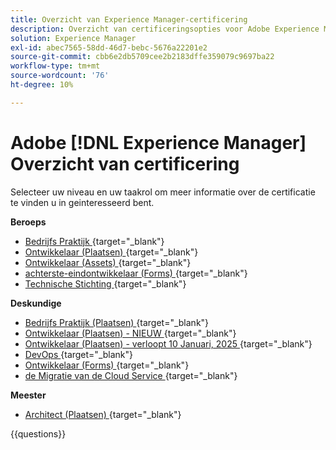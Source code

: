 ```yaml
---
title: Overzicht van Experience Manager-certificering
description: Overzicht van certificeringsopties voor Adobe Experience Manager
solution: Experience Manager
exl-id: abec7565-58dd-46d7-bebc-5676a22201e2
source-git-commit: cbb6e2db5709cee2b2183dffe359079c9697ba22
workflow-type: tm+mt
source-wordcount: '76'
ht-degree: 10%

---
```


# Adobe [!DNL Experience Manager] Overzicht van certificering

Selecteer uw niveau en uw taakrol om meer informatie over de certificatie te vinden u in geinteresseerd bent.

**Beroeps**

* [ Bedrijfs Praktijk ](https://certification.adobe.com/certification/experience-manager-business-practitioner-professional) {target="_blank"} <!--AD0-E126-->
* [ Ontwikkelaar (Plaatsen) ](https://certification.adobe.com/certification/sites-developer-professional) {target="_blank"} <!--AD0-E123-->
* [ Ontwikkelaar (Assets) ](https://certification.adobe.com/certification/assets-developer-professional) {target="_blank"} <!--AD0-E129-->
* [ achterste-eindontwikkelaar (Forms) ](https://certification.adobe.com/certification/backend-developer-professional) {target="_blank"} <!--AD0-E127-->
* [ Technische Stichting ](https://certification.adobe.com/certification/technical-foundations-professional) {target="_blank"} <!--AD0-E132-->

**Deskundige**

* [ Bedrijfs Praktijk (Plaatsen) ](https://certification.adobe.com/certification/sites-business-practitioner-expert) {target="_blank"} <!--AD0-E121-->
* [ Ontwikkelaar (Plaatsen) - NIEUW ](https://certification.adobe.com/certification/sites-developer-expert-v2) {target="_blank"} <!--AD0-E137-->
* [ Ontwikkelaar (Plaatsen) - verloopt 10 Januari, 2025 ](https://certification.adobe.com/certification/sites-developer-expert) {target="_blank"} <!--AD0-E134-->
* [ DevOps ](https://certification.adobe.com/certification/aem-devops-engineer-expert) {target="_blank"} <!--AD0-E124-->
* [ Ontwikkelaar (Forms) ](https://certification.adobe.com/certification/aem-forms-developer-expert) {target="_blank"} <!--AD0-E125-->
* [ de Migratie van de Cloud Service ](https://certification.adobe.com/certification/cloud-service-migration-expert) {target="_blank"} <!--AD0-E136-->

**Meester**

* [ Architect (Plaatsen) ](https://certification.adobe.com/certification/sites-architect-master) {target="_blank"} <!--AD0-E117-->

{{questions}}
